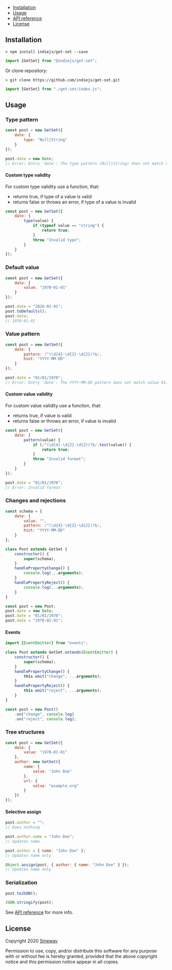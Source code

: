 - [Installation](#installation)
- [Usage](#usage)
- [API reference](https://indiejs.github.io/get-set/#getset)
- [License](#license)

## Installation

```shell
> npm install indiejs/get-set --save
```

```javascript
import {GetSet} from "@indiejs/get-set";
```

Or clone repository:

```shell
> git clone https://github.com/indiejs/get-set.git
```

```javascript
import {GetSet} from "./get-set/index.js";
```

## Usage

### Type pattern

```javascript
const post = new GetSet({
    date: {
        type: "Null|String"
    }
});

post.date = new Date;
// Error: Entry 'date': The type pattern (Null|String) does not match value type (Date)

```

#### Custom type validity

For custom type validity use a function, that:
- returns true, if type of a value is valid
- returns false or throws an error, if type of a value is invalid

```javascript
const post = new GetSet({
    date: {
        type(value) {
            if (typeof value == "string") {
                return true;
            }
            throw "Invalid type";
        }
    }
});
```

### Default value

```javascript
const post = new GetSet({
    date: {
        value: "1970-01-01"
    }
});

post.date = "2020-01-01";
post.toDefaults();
post.date;
// 1970-01-01
```

### Value pattern

```javascript
const post = new GetSet({
    date: {
        pattern: /^(\d{4}-\d{2}-\d{2})?$/,
        hint: "YYYY-MM-DD"
    }
});

post.date = "01/01/1970";
// Error: Entry 'date': The YYYY-MM-DD pattern does not match value 01/01/1970
```

#### Custom value validity

For custom value validity use a function, that:
- returns true, if value is valid
- returns false or throws an error, if value is invalid

```javascript
const post = new GetSet({
    date: {
        pattern(value) {
            if (/^(\d{4}-\d{2}-\d{2})?$/.test(value)) {
                return true;
            }
            throw "Invalid format";
        }
    }
});

post.date = "01/01/1970";
// Error: Invalid format
```

### Changes and rejections

```javascript
const schema = {
    date: {
        value: "",
        pattern: /^(\d{4}-\d{2}-\d{2})?$/,
        hint: "YYYY-MM-DD"
    }
};

class Post extends GetSet {
    constructor() {
        super(schema);
    }
    handlePropertyChange() {
        console.log(...arguments);
    }
    handlePropertyReject() {
        console.log(...arguments);
    }
}

const post = new Post;
post.date = new Date;
post.date = "01/01/1970";
post.date = "1970-01-01";
```

#### Events

```javascript
import {EventEmitter} from "events";

class Post extends GetSet.extends(EventEmitter) {
    constructor() {
        super(schema);
    }
    handlePropertyChange() {
        this.emit("change", ...arguments);
    }
    handlePropertyReject() {
        this.emit("reject", ...arguments);
    }
}

const post = new Post()
    .on("change", console.log)
    .on("reject", console.log);
```

### Tree structures

```javascript
const post = new GetSet({
    date: {
        value: "1970-01-01"
    },
    author: new GetSet({
        name: {
            value: "John Doe"
        },
        url: {
            value: "example.org"
        }
    })
});
```

#### Selective assign

```javascript
post.author = "";
// Does nothing

post.author.name = "John Doe";
// Updates name

post.author = { name: "John Doe" };
// Updates name only

Object.assign(post, { author: { name: "John Doe" } });
// Updates name only
```

### Serialization

```javascript
post.toJSON();

JSON.stringify(post);
```

See [API reference](https://indiejs.github.io/get-set/#getset) for more info.

## License

Copyright 2020 [Sineway](https://github.com/sineway)

Permission to use, copy, and/or distribute this software for any purpose
with or without fee is hereby granted, provided that the above copyright notice
and this permission notice appear in all copies.
